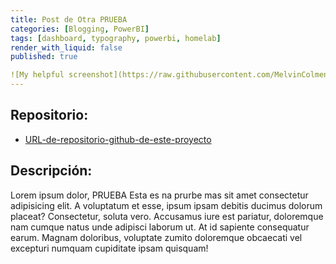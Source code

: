 ```yaml
---
title: Post de Otra PRUEBA
categories: [Blogging, PowerBI]
tags: [dashboard, typography, powerbi, homelab]
render_with_liquid: false
published: true

![My helpful screenshot](https://raw.githubusercontent.com/MelvinColmenares/prueba/main/_PFINAL_IMAGENES/MAPA_DETALLE_USD.png)
---
```


## Repositorio:
- [URL-de-repositorio-github-de-este-proyecto](https://github.com/MelvinColmenares/prueba)

## Descripción:
Lorem ipsum dolor, PRUEBA  Esta es na prurbe mas sit amet consectetur adipisicing elit. A voluptatum et esse, ipsum ipsam debitis ducimus dolorum placeat? Consectetur, soluta vero. Accusamus iure est pariatur, doloremque nam cumque natus unde adipisci laborum ut. At id sapiente consequatur earum. Magnam doloribus, voluptate zumito doloremque obcaecati vel excepturi numquam cupiditate ipsam quisquam!
